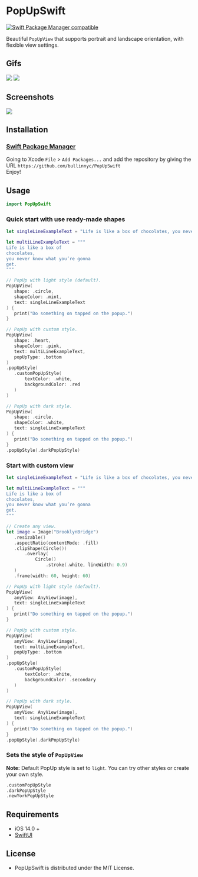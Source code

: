 # PopUpSwift

 [![Swift Package Manager compatible](https://img.shields.io/badge/SPM-compatible-brightgreen.svg)](https://github.com/apple/swift-package-manager)

Beautiful `PopUpView` that supports portrait and landscape orientation, with flexible view settings.

## Gifs
![](./demo.gif) ![](./demoBounceAnimation.gif)

## Screenshots
![](./demo.png)

## Installation
### [Swift Package Manager](https://swift.org/package-manager/)

Going to Xcode `File` > `Add Packages...` and add the repository by giving the URL `https://github.com/bullinnyc/PopUpSwift`  
Enjoy!

## Usage

 ```swift
 import PopUpSwift
 ```

### Quick start with use ready-made shapes

 ```swift
let singleLineExampleText = "Life is like a box of chocolates, you never know what you’re gonna get."

let multiLineExampleText = """
Life is like a box of
chocolates,
you never know what you’re gonna
get.
"""

// PopUp with light style (default).
PopUpView(
    shape: .circle,
    shapeColor: .mint,
    text: singleLineExampleText
) {
    print("Do something on tapped on the popup.")
}

// PopUp with custom style.
PopUpView(
    shape: .heart,
    shapeColor: .pink,
    text: multiLineExampleText,
    popUpType: .bottom
)
.popUpStyle(
    .customPopUpStyle(
        textColor: .white,
        backgroundColor: .red
    )
)

// PopUp with dark style.
PopUpView(
    shape: .circle,
    shapeColor: .white,
    text: singleLineExampleText
) {
    print("Do something on tapped on the popup.")
}
.popUpStyle(.darkPopUpStyle)
 ```

### Start with custom view

 ```swift
let singleLineExampleText = "Life is like a box of chocolates, you never know what you’re gonna get."

let multiLineExampleText = """
Life is like a box of
chocolates,
you never know what you’re gonna
get.
"""

// Create any view.
let image = Image("BrooklynBridge")
    .resizable()
    .aspectRatio(contentMode: .fill)
    .clipShape(Circle())
        .overlay(
            Circle()
                .stroke(.white, lineWidth: 0.9)
    )
    .frame(width: 60, height: 60)

// PopUp with light style (default).
PopUpView(
    anyView: AnyView(image),
    text: singleLineExampleText
) {
    print("Do something on tapped on the popup.")
}

// PopUp with custom style.
PopUpView(
    anyView: AnyView(image),
    text: multiLineExampleText,
    popUpType: .bottom
)
.popUpStyle(
    .customPopUpStyle(
        textColor: .white,
        backgroundColor: .secondary
    )
)

// PopUp with dark style.
PopUpView(
    anyView: AnyView(image),
    text: singleLineExampleText
) {
    print("Do something on tapped on the popup.")
}
.popUpStyle(.darkPopUpStyle)
 ```

### Sets the style of `PopUpView`
**Note:** Default PopUp style is set to `light`. You can try other styles or create your own style.

 ```swift
.customPopUpStyle
.darkPopUpStyle
.newYorkPopUpStyle
 ```

## Requirements
- iOS 14.0 +
- [SwiftUI](https://developer.apple.com/xcode/swiftui/)

## License
- PopUpSwift is distributed under the MIT License.
